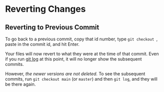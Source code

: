 # Reverting Changes

## Reverting to Previous Commit

To go back to a previous commit, copy that id number, type `git checkout `, paste in the commit id, and hit Enter.

Your files will now revert to what they were at the time of that commit.  Even if you run [git log](git-log.md) at this point, it will no longer show the subsequent commits.

However, *the newer versions are not deleted.*  To see the subsequent commits, run `git checkout main` (or `master`) and then `git log`, and they will be there again.